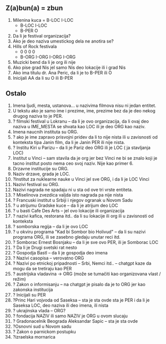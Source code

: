 ## Z(a)bun(a) = zbun

1. Milenina kuca = B-LOC I-LOC
    * B-LOC I-LOC
    * B-PER O
2. Da li je festival organizacija?
3. Ako je deo naziva umestickog dela ne anotira se?
4. Hills of Rock festivala
    * 0 0 0 0
    * B-ORG I-ORG I-ORG I-ORG
5. Muzicki bend da li je org ili nije
6. Ako pise grad Nis jel samo Nis deo lokacije ili i grad Nis
7. Ako ima titulu dr. Ana Peric, da li je to B-PER ili O
8. Inicijali AA da li su O ili B-PER

## Ostalo

1. Imena ljudi, mesta, ustanova... u nazivima filmova nisu ni jedan entitet.
2. U tekstu ako je samo ime i prezime, ime, prezime bez da je deo nekog drugog naziva to je PER.
3. ? filmski festival u Lokranu – da li je ovo organizacija, da li ovaj deo naziva u IME_MESTA se shvata kao LOC ili je
   deo ORG kao naziv.
4. Imena naucnih instituta su ORG.
5. ? ako je ime zapravo prisvojni pridev da li to nije nista ili u zavisnosti od konteksta tipa Janin film, da li je
   Janin PER ili nije nista.
6. ? Institu Kiri u Parizu – da li je Pariz deo ORG ili je LOC ( ja stavljanja LOC)
7. Institut u Vinci – sam stavila da je org jer bez Vinci ne bi se znalo koji je tacno institut posto nema ceo svoj
   naziv. Nije kao primer 6.
9. Drzavne institucije su ORG.
9. Naziv drzave, grada je LOC.
10. ?Institut za nuklearne nauke u Vinci jel sve ORG, i da li je LOC Vinci
11. Nazivi festival su ORG.
12. Nazivi nagrada ne spadaju ni u sta od ove tri vrste entiteta.
13. ? Miselinova zvezdica valjda isto nagrada pa nije nista
14. ? Francuski institut u Srbiji i njegov ogranak u Novom Sadu
15. ? u atrijumu Gradske kuce – da li je atrijum deo LOC
16. ? u basti Cafe Des Arts – jel ovo lokacije ili organizacija
17. ? nazivi kafica, restorana itd.. da li su lokacije ili org ili u zavisnosti od konteksta
18. ? somborska regija – da li je ovo LOC
19. ? u okviru programa "Kad bi Sombor bio Holivud" – da li su nazivi programa ORG, ili se zasebno gledaju unutar reci
    itd.
20. ? Somborac Ernest Bosnjaku – da li je sve ovo PER, ili je Somborac LOC
21. ? Da li je Drugi svetski rat nesto
22. ? Gospodja Bastl – da li je gospodja deo imena
23. ? Nazivi casopisa – verovatno ORG
24. ? Nazivi po etnickoj pripadnosti – Srbi, Nemci itd.. – chatgpt kaze da mogu da se tretiraju kao PER
25. ? austrijska vladavina → ORG (može se tumačiti kao organizovana vlast / režim)
26. ? Zakon o informisanju – na chatgpt je pisalo da je to ORG jer kao zakonska institucija
27. ? Inicijali su PER
28. ?Princ Hari vojvoda od Saseksa – sta je sta ovde sta je PER i da li je Saseksa LOC, deo naziva ili deo imena, ili
    nista
29. ? ukrajinska vlada – ORG?
30. ? fondacija NAZIV ili samo NAZIV je ORG u ovom slucaju
31. ? Gradonacelnik Beograda Aleksandar Sapic – sta je sta ovde
32. ?Osnovni sud u Novom sadu
33. ? Zakon o parnickom postupku
34. ?izraelska mornarica